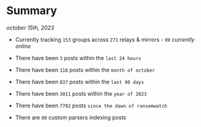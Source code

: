 
# Summary
_october 15th, 2023_

- Currently tracking `153` groups across `271` relays & mirrors - _`99` currently online_

- There have been `3` posts within the `last 24 hours`

- There have been `116` posts within the `month of october`

- There have been `837` posts within the `last 90 days`

- There have been `3011` posts within the `year of 2023`

- There have been `7702` posts `since the dawn of ransomwatch`

- There are `80` custom parsers indexing posts
